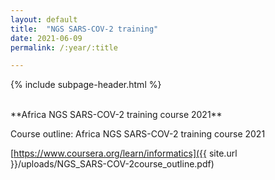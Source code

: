 ```yaml
---
layout: default
title:  "NGS SARS-COV-2 training"
date: 2021-06-09
permalink: /:year/:title

---
```


{% include subpage-header.html %}

 <br />
**Africa NGS SARS-COV-2 training course 2021**

Course outline:  Africa NGS SARS-COV-2 training course 2021


[https://www.coursera.org/learn/informatics]({{ site.url }}/uploads/NGS_SARS-COV-2course_outline.pdf)